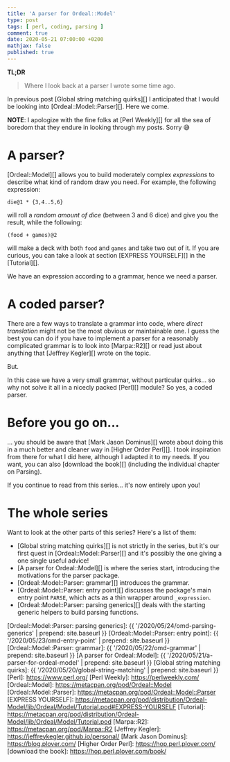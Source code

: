 ```yaml
---
title: 'A parser for Ordeal::Model'
type: post
tags: [ perl, coding, parsing ]
comment: true
date: 2020-05-21 07:00:00 +0200
mathjax: false
published: true
---
```


**TL;DR**

> Where I look back at a parser I wrote some time ago.

In previous post [Global string matching quirks][] I anticipated that I
would be looking into [Ordeal::Model::Parser][]. Here we come.

**NOTE**: I apologize with the fine folks at [Perl Weekly][] for all the
sea of boredom that they endure in looking through my posts. Sorry 😅


# A parser?

[Ordeal::Model][] allows you to build moderately complex *expressions*
to describe what kind of random draw you need. For example, the
following expression:

```text
die@1 * {3,4..5,6}
```

will roll a *random amount of dice* (between 3 and 6 dice) and give you
the result, while the following:

```text
(food + games)@2
```

will make a deck with both `food` and `games` and take two out of it. If
you are curious, you can take a look at section [EXPRESS YOURSELF][] in
the [Tutorial][].

We have an expression according to a grammar, hence we need a parser.

# A coded parser?

There are a few ways to translate a grammar into code, where *direct
translation* might not be the most obvious or maintainable one. I guess
the best you can do if you have to implement a parser for a reasonably
complicated grammar is to look into [Marpa::R2][] or read just about
anything that [Jeffrey Kegler][] wrote on the topic.

But.

In this case we have a very small grammar, without particular quirks...
so why not solve it all in a nicecly packed [Perl][] module? So yes, a
coded parser.

# Before you go on...

... you should be aware that [Mark Jason Dominus][] wrote about doing
this in a much better and cleaner way in [Higher Order Perl][]. I took
inspiration from there for what I did here, although I adapted it to my
needs. If you want, you can also [download the book][] (including the
individual chapter on Parsing).

If you continue to read from this series... it's now entirely upon you!

# The whole series

Want to look at the other parts of this series? Here's a list of them:

- [Global string matching quirks][] is not strictly in the series, but
  it's our first quest in [Ordeal::Model::Parser][] and it's possibly
  the one giving a one single useful advice!
- [A parser for Ordeal::Model][] is where the series start, introducing
  the motivations for the parser package.
- [Ordeal::Model::Parser: grammar][] introduces the grammar.
- [Ordeal::Model::Parser: entry point][] discusses the package's main
  entry point `PARSE`, which acts as a thin wrapper around
  `_expression`.
- [Ordeal::Model::Parser: parsing generics][] deals with the starting
  generic helpers to build parsing functions.

[Ordeal::Model::Parser: parsing generics]: {{ '/2020/05/24/omd-parsing-generics' | prepend: site.baseurl }}
[Ordeal::Model::Parser: entry point]: {{ '/2020/05/23/omd-entry-point' | prepend: site.baseurl }}
[Ordeal::Model::Parser: grammar]: {{ '/2020/05/22/omd-grammar' | prepend: site.baseurl }}
[A parser for Ordeal::Model]: {{ '/2020/05/21/a-parser-for-ordeal-model' | prepend: site.baseurl }}
[Global string matching quirks]: {{ '/2020/05/20/global-string-matching' | prepend: site.baseurl }}
[Perl]: https://www.perl.org/
[Perl Weekly]: https://perlweekly.com/
[Ordeal::Model]: https://metacpan.org/pod/Ordeal::Model
[Ordeal::Model::Parser]: https://metacpan.org/pod/Ordeal::Model::Parser
[EXPRESS YOURSELF]: https://metacpan.org/pod/distribution/Ordeal-Model/lib/Ordeal/Model/Tutorial.pod#EXPRESS-YOURSELF
[Tutorial]: https://metacpan.org/pod/distribution/Ordeal-Model/lib/Ordeal/Model/Tutorial.pod
[Marpa::R2]: https://metacpan.org/pod/Marpa::R2
[Jeffrey Kegler]: https://jeffreykegler.github.io/personal/
[Mark Jason Dominus]: https://blog.plover.com/
[Higher Order Perl]: https://hop.perl.plover.com/
[download the book]: https://hop.perl.plover.com/book/
